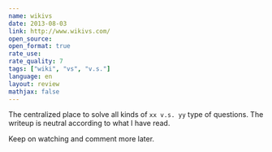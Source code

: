 ```yaml
---
name: wikivs
date: 2013-08-03
link: http://www.wikivs.com/
open_source:
open_format: true
rate_use:
rate_quality: 7
tags: ["wiki", "vs", "v.s."]
language: en
layout: review
mathjax: false
---
```


The centralized place to solve all kinds of `xx v.s. yy` type of questions.
The writeup is neutral according to what I have read.

Keep on watching and comment more later.
